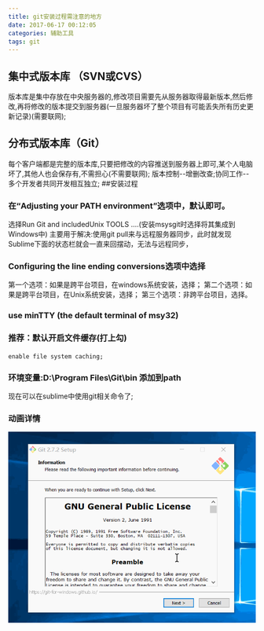 ```yaml
---
title: git安装过程需注意的地方
date: 2017-06-17 00:12:05
categories: 辅助工具
tags: git
---
```

## 集中式版本库 （SVN或CVS）
版本库是集中存放在中央服务器的,修改项目需要先从服务器取得最新版本,然后修改,再将修改的版本提交到服务器(一旦服务器坏了整个项目有可能丢失所有历史更新记录)(需要联网);
## 分布式版本库（Git）
每个客户端都是完整的版本库,只要把修改的内容推送到服务器上即可,某个人电脑坏了,其他人也会保存有,不需担心(不需要联网);
版本控制--增删改查;协同工作--多个开发者共同开发相互独立;
##安装过程
### 在“Adjusting your PATH environment”选项中，默认即可。
选择Run Git and includedUnix TOOLS ....(安装msysgit时选择将其集成到Windows中)
主要用于解决:使用git pull来与远程服务器同步，此时就发现Sublime下面的状态栏就会一直来回摆动，无法与远程同步，
### Configuring the line ending conversions选项中选择
第一个选项：如果是跨平台项目，在windows系统安装，选择；
第二个选项：如果是跨平台项目，在Unix系统安装，选择；
第三个选项：非跨平台项目，选择。
### use minTTY (the default terminal of msy32)
### 推荐：默认开启文件缓存(打上勾)
`enable file system caching;`  
### 环境变量:D:\Program Files\Git\bin 添加到path
现在可以在sublime中使用git相关命令了;
### 动画详情
<img src="/images/git-install.gif" alt="git安装动画" title="git安装过程">
